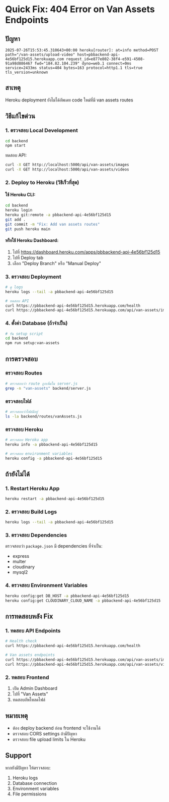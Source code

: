 # Quick Fix: 404 Error on Van Assets Endpoints

## ปัญหา
```
2025-07-26T15:53:45.310643+00:00 heroku[router]: at=info method=POST path="/van-assets/upload-video" host=pbbackend-api-4e56bf125d15.herokuapp.com request_id=e877e802-38f4-e591-4508-91a98d886467 fwd="184.82.104.239" dyno=web.1 connect=0ms service=2433ms status=404 bytes=163 protocol=http1.1 tls=true tls_version=unknown
```

## สาเหตุ
Heroku deployment ยังไม่ได้อัพเดท code ใหม่ที่มี van assets routes

## วิธีแก้ไขด่วน

### 1. ตรวจสอบ Local Development
```bash
cd backend
npm start
```

ทดสอบ API:
```bash
curl -X GET http://localhost:5000/api/van-assets/images
curl -X GET http://localhost:5000/api/van-assets/videos
```

### 2. Deploy to Heroku (วิธีเร็วที่สุด)

#### ใช้ Heroku CLI:
```bash
cd backend
heroku login
heroku git:remote -a pbbackend-api-4e56bf125d15
git add .
git commit -m "Fix: Add van assets routes"
git push heroku main
```

#### หรือใช้ Heroku Dashboard:
1. ไปที่ https://dashboard.heroku.com/apps/pbbackend-api-4e56bf125d15
2. ไปที่ Deploy tab
3. เลือก "Deploy Branch" หรือ "Manual Deploy"

### 3. ตรวจสอบ Deployment
```bash
# ดู logs
heroku logs --tail -a pbbackend-api-4e56bf125d15

# ทดสอบ API
curl https://pbbackend-api-4e56bf125d15.herokuapp.com/health
curl https://pbbackend-api-4e56bf125d15.herokuapp.com/api/van-assets/images
```

### 4. ตั้งค่า Database (ถ้าจำเป็น)
```bash
# รัน setup script
cd backend
npm run setup:van-assets
```

## การตรวจสอบ

### ตรวจสอบ Routes
```bash
# ตรวจสอบว่า route ถูกเพิ่มใน server.js
grep -n "van-assets" backend/server.js
```

### ตรวจสอบไฟล์
```bash
# ตรวจสอบว่าไฟล์มีอยู่
ls -la backend/routes/vanAssets.js
```

### ตรวจสอบ Heroku
```bash
# ตรวจสอบ Heroku app
heroku info -a pbbackend-api-4e56bf125d15

# ตรวจสอบ environment variables
heroku config -a pbbackend-api-4e56bf125d15
```

## ถ้ายังไม่ได้

### 1. Restart Heroku App
```bash
heroku restart -a pbbackend-api-4e56bf125d15
```

### 2. ตรวจสอบ Build Logs
```bash
heroku logs --tail -a pbbackend-api-4e56bf125d15
```

### 3. ตรวจสอบ Dependencies
ตรวจสอบว่า `package.json` มี dependencies ที่จำเป็น:
- express
- multer
- cloudinary
- mysql2

### 4. ตรวจสอบ Environment Variables
```bash
heroku config:get DB_HOST -a pbbackend-api-4e56bf125d15
heroku config:get CLOUDINARY_CLOUD_NAME -a pbbackend-api-4e56bf125d15
```

## การทดสอบหลัง Fix

### 1. ทดสอบ API Endpoints
```bash
# Health check
curl https://pbbackend-api-4e56bf125d15.herokuapp.com/health

# Van assets endpoints
curl https://pbbackend-api-4e56bf125d15.herokuapp.com/api/van-assets/images
curl https://pbbackend-api-4e56bf125d15.herokuapp.com/api/van-assets/videos
```

### 2. ทดสอบ Frontend
1. เปิด Admin Dashboard
2. ไปที่ "Van Assets"
3. ทดสอบอัพโหลดไฟล์

## หมายเหตุ
- ต้อง deploy backend ก่อน frontend จะใช้งานได้
- ตรวจสอบ CORS settings ถ้ามีปัญหา
- ตรวจสอบ file upload limits ใน Heroku

## Support
หากยังมีปัญหา ให้ตรวจสอบ:
1. Heroku logs
2. Database connection
3. Environment variables
4. File permissions 